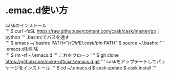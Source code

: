 # .emac.d使い方
caskのインストール  
'''
$ curl -fsSL https://raw.githubusercontent.com/cask/cask/master/go | python
'''
.bashrcでパスを通す  
'''
$ emacs ~/.bashrc
PATH="$HOME/.cask/bin:$PATH"
$ source ~/.bashrc
'''
.emacs.dを削除  
'''
$ rm -rf ~/.emacs.d
'''
これをクローン
'''
$ git clone https://github.com/coke-official/.emacs.d.git
'''
caskをアップデートしてパッケージをインストール
'''
$ cd ~/.emacs.d
$ cask update
$ cask install
'''
